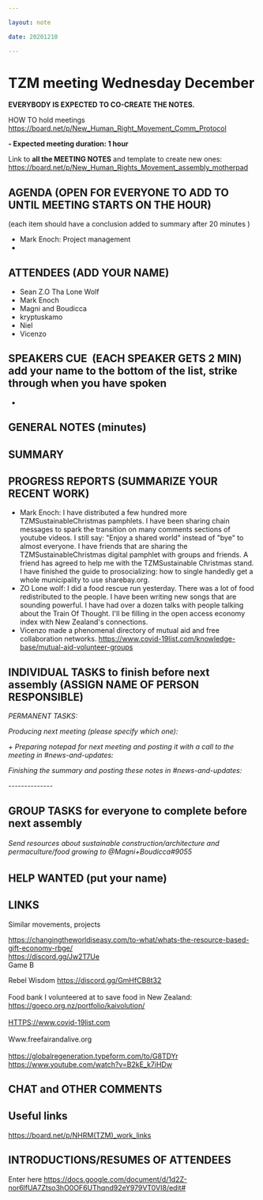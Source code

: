 ```yaml
---

layout: note

date: 20201210

---
```


# **TZM meeting Wednesday December**

**EVERYBODY IS EXPECTED TO CO-CREATE THE NOTES.**

HOW TO hold meetings <https://board.net/p/New_Human_Right_Movement_Comm_Protocol>

**- Expected meeting duration: 1 hour**

Link to **all the MEETING NOTES** and template to create new ones:     <https://board.net/p/New_Human_Rights_Movement_assembly_motherpad>

## **AGENDA** (OPEN FOR EVERYONE TO ADD TO UNTIL MEETING STARTS ON THE HOUR)

(each item should have a conclusion added to summary after 20 minutes )

* Mark Enoch: Project management
* 

## **ATTENDEES** (ADD YOUR NAME)

* Sean Z.O Tha Lone Wolf
* Mark Enoch
* Magni and Boudicca
* kryptuskamo
* Niel
* Vicenzo

## **SPEAKERS CUE**  (EACH SPEAKER GETS 2 MIN)  add your name to the bottom of the list, strike through when you have spoken

* 

## **GENERAL NOTES** (minutes)

## **SUMMARY**

## 

## 

## **PROGRESS REPORTS** (SUMMARIZE YOUR RECENT WORK)

* Mark Enoch: I have distributed a few hundred more TZMSustainableChristmas pamphlets. I have been sharing chain messages to spark the transition on many comments sections of youtube videos. I still say: "Enjoy a shared world" instead of "bye" to almost everyone. I have friends that are sharing the TZMSustainableChristmas digital pamphlet with groups and friends. A friend has agreed to help me with the TZMSustainable Christmas stand. I have finished the guide to prosocializing: how to single handedly get a whole municipality to use sharebay.org.
* ZO Lone wolf: I did a food rescue run yesterday. There was a  lot of food redistributed to the people. I have been writing new songs that are sounding powerful. I have had over a dozen talks with people talking about the Train Of Thought. I'll be filling in the open access economy index with New Zealand's connections. 
* Vicenzo made a phenomenal directory of mutual aid and free collaboration networks. <https://www.covid-19list.com/knowledge-base/mutual-aid-volunteer-groups>

## **INDIVIDUAL TASKS to finish before next assembly** (ASSIGN NAME OF PERSON RESPONSIBLE)

*PERMANENT TASKS:*

*Producing next meeting (please specify which one):*

*+ Preparing notepad for next meeting and posting it with a call to the meeting in #news-and-updates:*

*Finishing the summary and posting these notes in #news-and-updates:*

\--------------

## **GROUP TASKS for everyone to complete before next assembly**

###### Send resources about sustainable construction/architecture and permaculture/food growing to @Magni+Boudicca#9055

## **HELP WANTED** (put your name)

## **LINKS**

Similar movements, projects

<https://changingtheworldiseasy.com/to-what/whats-the-resource-based-gift-economy-rbge/>\
<https://discord.gg/Jw2T7Ue>\
Game B  

Rebel Wisdom <https://discord.gg/GmHfCB8t32>\
\
Food bank I volunteered at to save food in New Zealand:\
<https://goeco.org.nz/portfolio/kaivolution/>\
\
<HTTPS://www.covid-19list.com>\
\
Www.freefairandalive.org\
\
<https://globalregeneration.typeform.com/to/G8TDYr>\
<https://www.youtube.com/watch?v=B2kE_k7iHDw>

## **CHAT and OTHER COMMENTS**

## 

## **Useful links**

<https://board.net/p/NHRM>[(TZM)_work_links](https://board.net/p/NHRM(TZM)_work_links)

## **INTRODUCTIONS/RESUMES OF ATTENDEES**

Enter here <https://docs.google.com/document/d/1d2Z-nor6lfUA7Ztso3hO0OF6UThqnd92eY979VT0VI8/edit#>